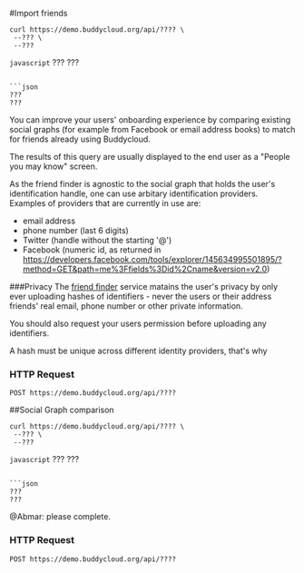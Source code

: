 #Import friends

```shell
curl https://demo.buddycloud.org/api/???? \
 --??? \
 --???
```

```javascript```
???
???
```

```json
???
???
```

You can improve your users' onboarding experience by comparing existing social graphs (for example from Facebook or email address books) to match for friends already using Buddycloud.

The results of this query are usually displayed to the end user as a "People you may know" screen.

As the friend finder is agnostic to the social graph that holds the user's identification handle, one can use arbitary identification providers. Examples of providers that are currently in use are:

* email address
* phone number (last 6 digits)
* Twitter (handle without the starting '@')
* Facebook (numeric id, as returned in https://developers.facebook.com/tools/explorer/145634995501895/?method=GET&path=me%3Ffields%3Did%2Cname&version=v2.0)

###Privacy
The [friend finder](http://github.com/buddycloud/friend-finder) service matains the user's privacy by only ever uploading hashes of identifiers - never the users or their address friends' real email, phone number or other private information.

You should also request your users permission before uploading any identifiers.

A hash must be unique across different identity providers, that's why 



### HTTP Request
`POST https://demo.buddycloud.org/api/????`

##Social Graph comparison

```shell
curl https://demo.buddycloud.org/api/???? \
 --??? \
 --???
```

```javascript```
???
???
```

```json
???
???
```

@Abmar: please complete.

### HTTP Request
`POST https://demo.buddycloud.org/api/????`
